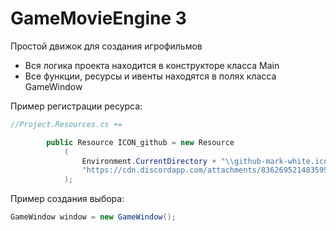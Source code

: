 # GameMovieEngine 3

Простой движок для создания игрофильмов

- Вся логика проекта находится в конструкторе класса Main
- Все функции, ресурсы и ивенты находятся в полях класса GameWindow

Пример регистрации ресурса:
```csharp
//Project.Resources.cs +=

        public Resource ICON_github = new Resource
            (
                Environment.CurrentDirectory + "\\github-mark-white.ico",
                "https://cdn.discordapp.com/attachments/836269521483595796/1179068945907597312/github-mark-white.ico"
            );
```

Пример создания выбора:
```csharp
GameWindow window = new GameWindow();
```